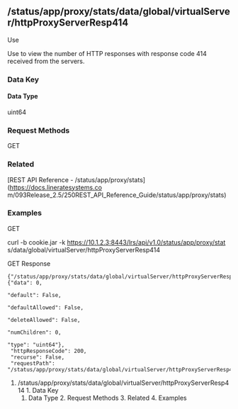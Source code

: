## /status/app/proxy/stats/data/global/virtualServer/httpProxyServerResp414

Use

Use to view the number of HTTP responses with response code 414 received from
the servers.

### Data Key

#### Data Type

uint64

### Request Methods

GET

### Related

[REST API Reference - /status/app/proxy/stats](https://docs.lineratesystems.co
m/093Release_2.5/250REST_API_Reference_Guide/status/app/proxy/stats)

### Examples

GET

curl -b cookie.jar -k https://10.1.2.3:8443/lrs/api/v1.0/status/app/proxy/stat
s/data/global/virtualServer/httpProxyServerResp414

GET Response

    
    {"/status/app/proxy/stats/data/global/virtualServer/httpProxyServerResp414": {"data": 0,
                                                                                "default": False,
                                                                                "defaultAllowed": False,
                                                                                "deleteAllowed": False,
                                                                                "numChildren": 0,
                                                                                "type": "uint64"},
     "httpResponseCode": 200,
     "recurse": False,
     "requestPath": "/status/app/proxy/stats/data/global/virtualServer/httpProxyServerResp414"}
    

  1. /status/app/proxy/stats/data/global/virtualServer/httpProxyServerResp414
    1. Data Key
      1. Data Type
    2. Request Methods
    3. Related
    4. Examples

